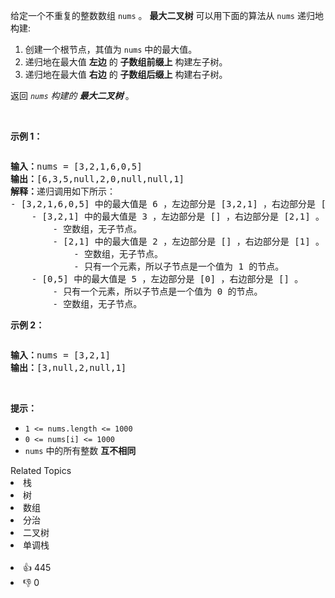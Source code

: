<p>给定一个不重复的整数数组&nbsp;<code>nums</code> 。&nbsp;<strong>最大二叉树</strong>&nbsp;可以用下面的算法从&nbsp;<code>nums</code> 递归地构建:</p>

<ol>
	<li>创建一个根节点，其值为&nbsp;<code>nums</code> 中的最大值。</li>
	<li>递归地在最大值&nbsp;<strong>左边</strong>&nbsp;的&nbsp;<strong>子数组前缀上</strong>&nbsp;构建左子树。</li>
	<li>递归地在最大值 <strong>右边</strong> 的&nbsp;<strong>子数组后缀上</strong>&nbsp;构建右子树。</li>
</ol>

<p>返回&nbsp;<em><code>nums</code> 构建的 </em><strong><em>最大二叉树</em> </strong>。</p>

<p>&nbsp;</p>

<p><strong>示例 1：</strong></p>
<img alt="" src="https://assets.leetcode.com/uploads/2020/12/24/tree1.jpg" />
<pre>
<strong>输入：</strong>nums = [3,2,1,6,0,5]
<strong>输出：</strong>[6,3,5,null,2,0,null,null,1]
<strong>解释：</strong>递归调用如下所示：
- [3,2,1,6,0,5] 中的最大值是 6 ，左边部分是 [3,2,1] ，右边部分是 [0,5] 。
    - [3,2,1] 中的最大值是 3 ，左边部分是 [] ，右边部分是 [2,1] 。
        - 空数组，无子节点。
        - [2,1] 中的最大值是 2 ，左边部分是 [] ，右边部分是 [1] 。
            - 空数组，无子节点。
            - 只有一个元素，所以子节点是一个值为 1 的节点。
    - [0,5] 中的最大值是 5 ，左边部分是 [0] ，右边部分是 [] 。
        - 只有一个元素，所以子节点是一个值为 0 的节点。
        - 空数组，无子节点。
</pre>

<p><strong>示例 2：</strong></p>
<img alt="" src="https://assets.leetcode.com/uploads/2020/12/24/tree2.jpg" />
<pre>
<strong>输入：</strong>nums = [3,2,1]
<strong>输出：</strong>[3,null,2,null,1]
</pre>

<p>&nbsp;</p>

<p><strong>提示：</strong></p>

<ul>
	<li><code>1 &lt;= nums.length &lt;= 1000</code></li>
	<li><code>0 &lt;= nums[i] &lt;= 1000</code></li>
	<li><code>nums</code> 中的所有整数 <strong>互不相同</strong></li>
</ul>
<div><div>Related Topics</div><div><li>栈</li><li>树</li><li>数组</li><li>分治</li><li>二叉树</li><li>单调栈</li></div></div><br><div><li>👍 445</li><li>👎 0</li></div>